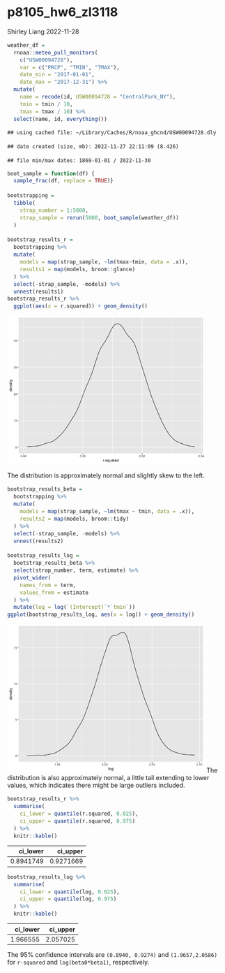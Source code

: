 p8105_hw6_zl3118
================
Shirley Liang
2022-11-28

``` r
weather_df = 
  rnoaa::meteo_pull_monitors(
    c("USW00094728"),
    var = c("PRCP", "TMIN", "TMAX"), 
    date_min = "2017-01-01",
    date_max = "2017-12-31") %>%
  mutate(
    name = recode(id, USW00094728 = "CentralPark_NY"),
    tmin = tmin / 10,
    tmax = tmax / 10) %>%
  select(name, id, everything())
```

    ## using cached file: ~/Library/Caches/R/noaa_ghcnd/USW00094728.dly

    ## date created (size, mb): 2022-11-27 22:11:09 (8.426)

    ## file min/max dates: 1869-01-01 / 2022-11-30

``` r
boot_sample = function(df) {
  sample_frac(df, replace = TRUE)}
  
bootstrapping = 
  tibble(
    strap_number = 1:5000,
    strap_sample = rerun(5000, boot_sample(weather_df))
  )

bootstrap_results_r = 
  bootstrapping %>% 
  mutate(
    models = map(strap_sample, ~lm(tmax~tmin, data = .x)), 
    results1 = map(models, broom::glance)
  ) %>%
  select(-strap_sample, -models) %>% 
  unnest(results1)
bootstrap_results_r %>% 
  ggplot(aes(x = r.squared)) + geom_density()
```

<img src="p8105_hw6_zl3118_files/figure-gfm/Probelm 1-1.png" width="90%" />

The distribution is approximately normal and slightly skew to the left.

``` r
bootstrap_results_beta = 
  bootstrapping %>% 
  mutate(
    models = map(strap_sample, ~lm(tmax ~ tmin, data = .x)),
    results2 = map(models, broom::tidy)
  ) %>% 
  select(-strap_sample, -models) %>% 
  unnest(results2)

bootstrap_results_log = 
  bootstrap_results_beta %>% 
  select(strap_number, term, estimate) %>% 
  pivot_wider(
    names_from = term, 
    values_from = estimate
  ) %>% 
  mutate(log = log(`(Intercept)`*`tmin`))
ggplot(bootstrap_results_log, aes(x = log)) + geom_density()
```

<img src="p8105_hw6_zl3118_files/figure-gfm/problem 1 cont.-1.png" width="90%" />
The distribution is also approximately normal, a little tail extending
to lower values, which indicates there might be large outliers included.

``` r
bootstrap_results_r %>% 
  summarise(
    ci_lower = quantile(r.squared, 0.025),
    ci_upper = quantile(r.squared, 0.975)
  ) %>% 
  knitr::kable()
```

|  ci_lower |  ci_upper |
|----------:|----------:|
| 0.8941749 | 0.9271669 |

``` r
bootstrap_results_log %>% 
  summarise(
    ci_lower = quantile(log, 0.025), 
    ci_upper = quantile(log, 0.975)
  ) %>% 
  knitr::kable()
```

| ci_lower | ci_upper |
|---------:|---------:|
| 1.966555 | 2.057025 |

The 95% confidence intervals are `(0.8940, 0.9274)` and
`(1.9657,2.0586)` for `r-squared` and `log(beta0*beta1)`, respectively.
